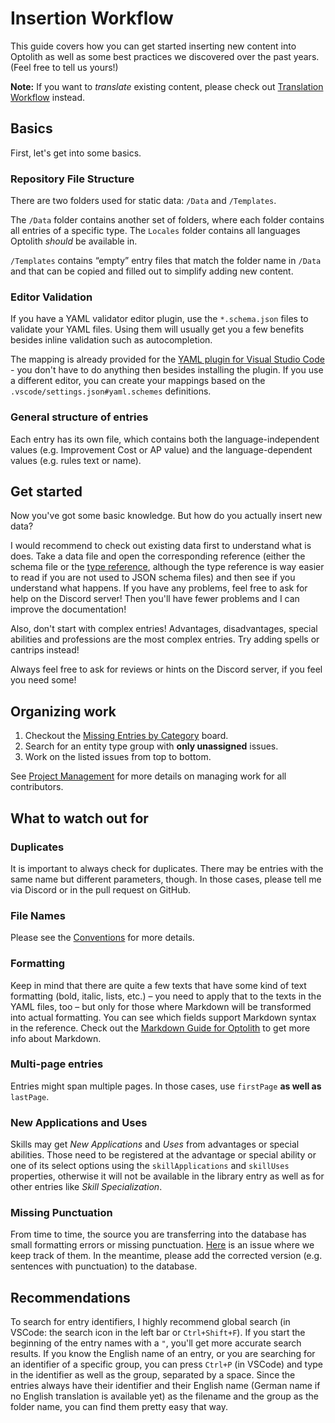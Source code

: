 # Insertion Workflow

This guide covers how you can get started inserting new content into Optolith as well as some best practices we discovered over the past years. (Feel free to tell us yours!)

**Note:** If you want to *translate* existing content, please check out [Translation Workflow](./Translation-Workflow.md) instead.

## Basics

First, let's get into some basics.

### Repository File Structure

There are two folders used for static data: `/Data` and `/Templates`.

The `/Data` folder contains another set of folders, where each folder contains all entries of a specific type. The `Locales` folder contains all languages Optolith *should* be available in.

`/Templates` contains “empty” entry files that match the folder name in `/Data` and that can be copied and filled out to simplify adding new content.

### Editor Validation

If you have a YAML validator editor plugin, use the `*.schema.json` files to validate your YAML files. Using them will usually get you a few benefits besides inline validation such as autocompletion.

The mapping is already provided for the [YAML plugin for Visual Studio Code](https://marketplace.visualstudio.com/items?itemName=redhat.vscode-yaml) - you don't have to do anything then besides installing the plugin. If you use a different editor, you can create your mappings based on the `.vscode/settings.json#yaml.schemes` definitions.

### General structure of entries

Each entry has its own file, which contains both the language-independent values (e.g. Improvement Cost or AP value) and the language-dependent values (e.g. rules text or name).

## Get started

Now you've got some basic knowledge. But how do you actually insert new data?

I would recommend to check out existing data first to understand what is does. Take a data file and open the corresponding reference (either the schema file or the [type reference](./Index-of-Types.md), although the type reference is way easier to read if you are not used to JSON schema files) and then see if you understand what happens. If you have any problems, feel free to ask for help on the Discord server! Then you'll have fewer problems and I can improve the documentation!

Also, don't start with complex entries! Advantages, disadvantages, special abilities and professions are the most complex entries. Try adding spells or cantrips instead!

Always feel free to ask for reviews or hints on the Discord server, if you feel you need some!

## Organizing work

1. Checkout the [Missing Entries by Category](https://github.com/users/elyukai/projects/6/views/1) board.
2. Search for an entity type group with **only unassigned** issues.
3. Work on the listed issues from top to bottom.

See [Project Management](./Project-Management.md) for more details on managing work for all contributors.

## What to watch out for

### Duplicates

It is important to always check for duplicates. There may be entries with the same name but different parameters, though. In those cases, please tell me via Discord or in the pull request on GitHub.

### File Names

Please see the [Conventions](https://github.com/elyukai/optolith-data/wiki/Conventions#data-file-names) for more details.

### Formatting

Keep in mind that there are quite a few texts that have some kind of text formatting (bold, italic, lists, etc.) – you need to apply that to the texts in the YAML files, too – but only for those where Markdown will be transformed into actual formatting. You can see which fields support Markdown syntax in the reference. Check out the [Markdown Guide for Optolith](./Markdown) to get more info about Markdown.

### Multi-page entries

Entries might span multiple pages. In those cases, use `firstPage` **as well as** `lastPage`.

### New Applications and Uses

Skills may get *New Applications* and *Uses* from advantages or special abilities. Those need to be registered at the advantage or special ability or one of its select options using the `skillApplications` and `skillUses` properties, otherwise it will not be available in the library entry as well as for other entries like *Skill Specialization*.

### Missing Punctuation

From time to time, the source you are transferring into the database has small formatting errors or missing punctuation. [Here](https://github.com/elyukai/optolith-client/issues/335) is an issue where we keep track of them. In the meantime, please add the corrected version (e.g. sentences with punctuation) to the database.

## Recommendations

To search for entry identifiers, I highly recommend global search (in VSCode: the search icon in the left bar or `Ctrl+Shift+F`). If you start the beginning of the entry names with a `"`, you'll get more accurate search results. If you know the English name of an entry, or you are searching for an identifier of a specific group, you can press `Ctrl+P` (in VSCode) and type in the identifier as well as the group, separated by a space. Since the entries always have their identifier and their English name (German name if no English translation is available yet) as the filename and the group as the folder name, you can find them pretty easy that way.
